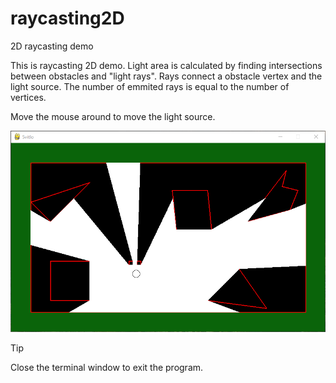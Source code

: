 # raycasting2D
2D raycasting demo

This is raycasting 2D demo.
Light area is calculated by finding intersections between obstacles and "light rays".
Rays connect a obstacle vertex and the light source.
The number of emmited rays is equal to the number of vertices.

Move the mouse around to move the light source.

![demo image](demo0.png)
> [!TIP]
> Close the terminal window to exit the program.
